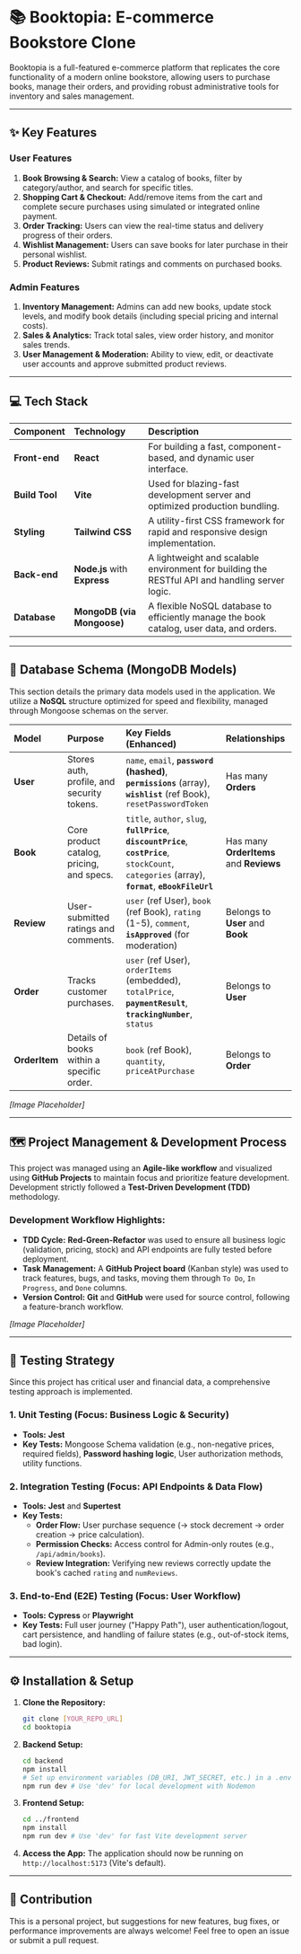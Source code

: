 # 📚 Booktopia: E-commerce Bookstore Clone

Booktopia is a full-featured e-commerce platform that replicates the core functionality of a modern online bookstore, allowing users to purchase books, manage their orders, and providing robust administrative tools for inventory and sales management.

---

## ✨ Key Features

### User Features
1.  **Book Browsing & Search:** View a catalog of books, filter by category/author, and search for specific titles.
2.  **Shopping Cart & Checkout:** Add/remove items from the cart and complete secure purchases using simulated or integrated online payment.
3.  **Order Tracking:** Users can view the real-time status and delivery progress of their orders.
4.  **Wishlist Management:** Users can save books for later purchase in their personal wishlist.
5.  **Product Reviews:** Submit ratings and comments on purchased books.

### Admin Features
1.  **Inventory Management:** Admins can add new books, update stock levels, and modify book details (including special pricing and internal costs).
2.  **Sales & Analytics:** Track total sales, view order history, and monitor sales trends.
3.  **User Management & Moderation:** Ability to view, edit, or deactivate user accounts and approve submitted product reviews.

---

## 💻 Tech Stack

| Component | Technology | Description |
| :--- | :--- | :--- |
| **Front-end** | **React** | For building a fast, component-based, and dynamic user interface. 
| **Build Tool** | **Vite** | Used for blazing-fast development server and optimized production bundling.
| **Styling** | **Tailwind CSS** | A utility-first CSS framework for rapid and responsive design implementation. |
| **Back-end** | **Node.js** with **Express** | A lightweight and scalable environment for building the RESTful API and handling server logic. |
| **Database** | **MongoDB (via Mongoose)** | A flexible NoSQL database to efficiently manage the book catalog, user data, and orders. |

---

## 💾 Database Schema (MongoDB Models)

This section details the primary data models used in the application. We utilize a **NoSQL** structure optimized for speed and flexibility, managed through Mongoose schemas on the server.

| Model | Purpose | Key Fields (Enhanced) | Relationships |
| :--- | :--- | :--- | :--- |
| **User** | Stores auth, profile, and security tokens. | `name`, `email`, **`password` (hashed)**, **`permissions`** (array), **`wishlist`** (ref Book), `resetPasswordToken` | Has many **Orders** |
| **Book** | Core product catalog, pricing, and specs. | `title`, `author`, `slug`, **`fullPrice`**, **`discountPrice`**, **`costPrice`**, `stockCount`, `categories` (array), **`format`**, **`eBookFileUrl`** | Has many **OrderItems** and **Reviews** |
| **Review** | User-submitted ratings and comments. | `user` (ref User), `book` (ref Book), `rating` (1-5), `comment`, **`isApproved`** (for moderation) | Belongs to **User** and **Book** |
| **Order** | Tracks customer purchases. | `user` (ref User), `orderItems` (embedded), `totalPrice`, **`paymentResult`**, **`trackingNumber`**, `status` | Belongs to **User** |
| **OrderItem** | Details of books within a specific order. | `book` (ref Book), `quantity`, `priceAtPurchase` | Belongs to **Order** |
*\[Image Placeholder]*


---

## 🗺️ Project Management & Development Process

This project was managed using an **Agile-like workflow** and visualized using **GitHub Projects** to maintain focus and prioritize feature development. Development strictly followed a **Test-Driven Development (TDD)** methodology.

### **Development Workflow Highlights:**

* **TDD Cycle:** **Red-Green-Refactor** was used to ensure all business logic (validation, pricing, stock) and API endpoints are fully tested before deployment.
* **Task Management:** A **GitHub Project board** (Kanban style) was used to track features, bugs, and tasks, moving them through `To Do`, `In Progress`, and `Done` columns.
* **Version Control:** **Git** and **GitHub** were used for source control, following a feature-branch workflow.

*\[Image Placeholder]*

---

## 🧪 Testing Strategy

Since this project has critical user and financial data, a comprehensive testing approach is implemented.

### 1. Unit Testing (Focus: Business Logic & Security)
* **Tools:** **Jest**
* **Key Tests:** Mongoose Schema validation (e.g., non-negative prices, required fields), **Password hashing logic**, User authorization methods, utility functions.

### 2. Integration Testing (Focus: API Endpoints & Data Flow)
* **Tools:** **Jest** and **Supertest**
* **Key Tests:**
    * **Order Flow:** User purchase sequence (→ stock decrement → order creation → price calculation).
    * **Permission Checks:** Access control for Admin-only routes (e.g., `/api/admin/books`).
    * **Review Integration:** Verifying new reviews correctly update the book's cached `rating` and `numReviews`.

### 3. End-to-End (E2E) Testing (Focus: User Workflow)
* **Tools:** **Cypress** or **Playwright**
* **Key Tests:** Full user journey ("Happy Path"), user authentication/logout, cart persistence, and handling of failure states (e.g., out-of-stock items, bad login).

---

## ⚙️ Installation & Setup

1.  **Clone the Repository:**
    ```bash
    git clone [YOUR_REPO_URL]
    cd booktopia
    ```

2.  **Backend Setup:**
    ```bash
    cd backend
    npm install
    # Set up environment variables (DB_URI, JWT_SECRET, etc.) in a .env file
    npm run dev # Use 'dev' for local development with Nodemon
    ```

3.  **Frontend Setup:**
    ```bash
    cd ../frontend
    npm install
    npm run dev # Use 'dev' for fast Vite development server
    ```

4.  **Access the App:**
    The application should now be running on `http://localhost:5173` (Vite's default).

---

## 🤝 Contribution

This is a personal project, but suggestions for new features, bug fixes, or performance improvements are always welcome! Feel free to open an issue or submit a pull request.
